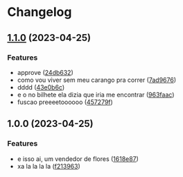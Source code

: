 # Changelog

## [1.1.0](https://github.com/guilhermesimoes-kabum/teste_release_please/compare/teste_release_please-v1.0.0...teste_release_please-v1.1.0) (2023-04-25)


### Features

* approve ([24db632](https://github.com/guilhermesimoes-kabum/teste_release_please/commit/24db6320837121f79cccedb51defa27b3414bd57))
* como vou viver sem meu carango pra correr ([7ad9676](https://github.com/guilhermesimoes-kabum/teste_release_please/commit/7ad96769370293720b196f46f37bd3a749a5bb04))
* dddd ([43e0b6c](https://github.com/guilhermesimoes-kabum/teste_release_please/commit/43e0b6c372b24eb2cf1881434622f8d0b759ab72))
* e o no bilhete ela dizia que iria me encontrar ([963faac](https://github.com/guilhermesimoes-kabum/teste_release_please/commit/963faacdbf5362c7a11f30984af6331b0ce47105))
* fuscao preeeetoooooo ([457279f](https://github.com/guilhermesimoes-kabum/teste_release_please/commit/457279f26d8e27e08cdb847af491e6768a235242))

## 1.0.0 (2023-04-25)


### Features

* e isso ai, um vendedor de flores ([1618e87](https://github.com/guilhermesimoes-kabum/teste_release_please/commit/1618e8710f9bc688bc24a3d7fcf0c24d73135184))
* xa la la la la ([f213963](https://github.com/guilhermesimoes-kabum/teste_release_please/commit/f213963406bf196acfd27b48312c6e106768b212))
